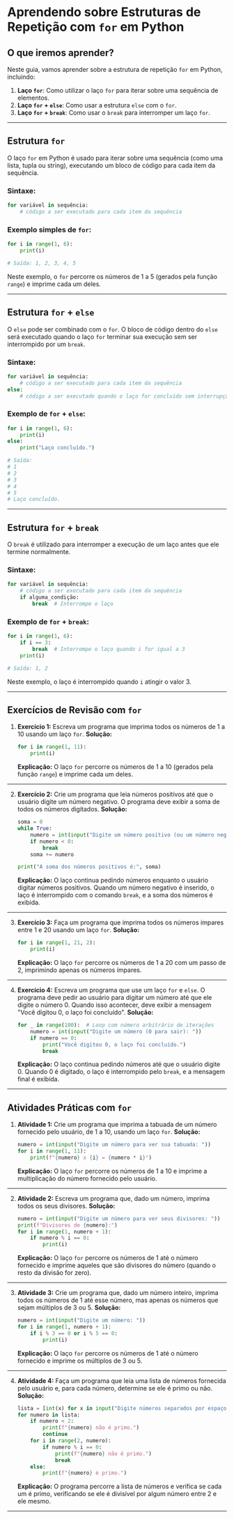 


# Aprendendo sobre Estruturas de Repetição com `for` em Python

## O que iremos aprender?

Neste guia, vamos aprender sobre a estrutura de repetição `for` em Python, incluindo:

1. **Laço `for`**: Como utilizar o laço `for` para iterar sobre uma sequência de elementos.
2. **Laço `for` + `else`**: Como usar a estrutura `else` com o `for`.
3. **Laço `for` + `break`**: Como usar o `break` para interromper um laço `for`.

---

## Estrutura `for`

O laço `for` em Python é usado para iterar sobre uma sequência (como uma lista, tupla ou string), executando um bloco de código para cada item da sequência.

### Sintaxe:

```python
for variável in sequência:
    # código a ser executado para cada item da sequência
```


### Exemplo simples de `for`:

```python
for i in range(1, 6):
    print(i)

# Saída: 1, 2, 3, 4, 5
```

Neste exemplo, o `for` percorre os números de 1 a 5 (gerados pela função `range`) e imprime cada um deles.

---

## Estrutura `for` + `else`

O `else` pode ser combinado com o `for`. O bloco de código dentro do `else` será executado quando o laço `for` terminar sua execução sem ser interrompido por um `break`.

### Sintaxe:

```python
for variável in sequência:
    # código a ser executado para cada item da sequência
else:
    # código a ser executado quando o laço for concluído sem interrupção
```

### Exemplo de `for` + `else`:

```python
for i in range(1, 6):
    print(i)
else:
    print("Laço concluído.")

# Saída:
# 1
# 2
# 3
# 4
# 5
# Laço concluído.
```

---

## Estrutura `for` + `break`

O `break` é utilizado para interromper a execução de um laço antes que ele termine normalmente.

### Sintaxe:

```python
for variável in sequência:
    # código a ser executado para cada item da sequência
    if alguma_condição:
        break  # Interrompe o laço
```

### Exemplo de `for` + `break`:

```python
for i in range(1, 6):
    if i == 3:
        break  # Interrompe o laço quando i for igual a 3
    print(i)

# Saída: 1, 2
```

Neste exemplo, o laço é interrompido quando `i` atingir o valor 3.

---

## Exercícios de Revisão com `for`

1. **Exercício 1:** Escreva um programa que imprima todos os números de 1 a 10 usando um laço `for`.
   **Solução:**

   ```python
   for i in range(1, 11):
       print(i)
   ```

   **Explicação:** O laço `for` percorre os números de 1 a 10 (gerados pela função `range`) e imprime cada um deles.

---

2. **Exercício 2:** Crie um programa que leia números positivos até que o usuário digite um número negativo. O programa deve exibir a soma de todos os números digitados.
   **Solução:**

   ```python
   soma = 0
   while True:
       numero = int(input("Digite um número positivo (ou um número negativo para parar): "))
       if numero < 0:
           break
       soma += numero

   print("A soma dos números positivos é:", soma)
   ```

   **Explicação:** O laço continua pedindo números enquanto o usuário digitar números positivos. Quando um número negativo é inserido, o laço é interrompido com o comando `break`, e a soma dos números é exibida.

---

3. **Exercício 3:** Faça um programa que imprima todos os números ímpares entre 1 e 20 usando um laço `for`.
   **Solução:**

   ```python
   for i in range(1, 21, 2):
       print(i)
   ```

   **Explicação:** O laço `for` percorre os números de 1 a 20 com um passo de 2, imprimindo apenas os números ímpares.

---

4. **Exercício 4:** Escreva um programa que use um laço `for` e `else`. O programa deve pedir ao usuário para digitar um número até que ele digite o número 0. Quando isso acontecer, deve exibir a mensagem "Você digitou 0, o laço foi concluído".
   **Solução:**

   ```python
   for _ in range(100):  # Loop com número arbitrário de iterações
       numero = int(input("Digite um número (0 para sair): "))
       if numero == 0:
           print("Você digitou 0, o laço foi concluído.")
           break
   ```

   **Explicação:** O laço continua pedindo números até que o usuário digite 0. Quando 0 é digitado, o laço é interrompido pelo `break`, e a mensagem final é exibida.

---

## Atividades Práticas com `for`

1. **Atividade 1:** Crie um programa que imprima a tabuada de um número fornecido pelo usuário, de 1 a 10, usando um laço `for`.
   **Solução:**

   ```python
   numero = int(input("Digite um número para ver sua tabuada: "))
   for i in range(1, 11):
       print(f"{numero} x {i} = {numero * i}")
   ```

   **Explicação:** O laço `for` percorre os números de 1 a 10 e imprime a multiplicação do número fornecido pelo usuário.

---

2. **Atividade 2:** Escreva um programa que, dado um número, imprima todos os seus divisores.
   **Solução:**

   ```python
   numero = int(input("Digite um número para ver seus divisores: "))
   print(f"Divisores de {numero}:")
   for i in range(1, numero + 1):
       if numero % i == 0:
           print(i)
   ```

   **Explicação:** O laço `for` percorre os números de 1 até o número fornecido e imprime aqueles que são divisores do número (quando o resto da divisão for zero).

---

3. **Atividade 3:** Crie um programa que, dado um número inteiro, imprima todos os números de 1 até esse número, mas apenas os números que sejam múltiplos de 3 ou 5.
   **Solução:**

   ```python
   numero = int(input("Digite um número: "))
   for i in range(1, numero + 1):
       if i % 3 == 0 or i % 5 == 0:
           print(i)
   ```

   **Explicação:** O laço `for` percorre os números de 1 até o número fornecido e imprime os múltiplos de 3 ou 5.

---

4. **Atividade 4:** Faça um programa que leia uma lista de números fornecida pelo usuário e, para cada número, determine se ele é primo ou não.
   **Solução:**

   ```python
   lista = [int(x) for x in input("Digite números separados por espaço: ").split()]
   for numero in lista:
       if numero < 2:
           print(f"{numero} não é primo.")
           continue
       for i in range(2, numero):
           if numero % i == 0:
               print(f"{numero} não é primo.")
               break
       else:
           print(f"{numero} é primo.")
   ```

   **Explicação:** O programa percorre a lista de números e verifica se cada um é primo, verificando se ele é divisível por algum número entre 2 e ele mesmo.

---
